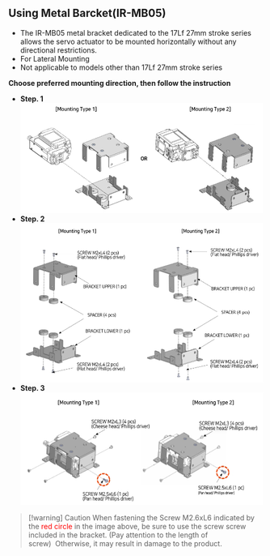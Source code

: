 ## Using Metal Barcket(IR-MB05)

- The IR-MB05 metal bracket dedicated to the 17Lf 27mm stroke series allows the servo actuator to be mounted horizontally without any directional restrictions.
- For Lateral Mounting
- Not applicable to models other than 17Lf 27mm stroke series

**Choose preferred mounting direction, then follow the instruction**

- **Step. 1**
![mb05assamble 1](./img/mb05-asb-01.png)
- **Step. 2**
![mb05assamble 2](./img/mb05-asb-02.png)
- **Step. 3**
![mb05assamble 3](./img/mb05-asb-03.png)
>[!warning] Caution
>When fastening the Screw M2.6xL6 indicated by the<font color="#ff0000"> red circle</font> in the image above, be sure to use the screw screw included in the bracket.
>(Pay attention to the length of screw)  Otherwise, it may result in damage to the product.